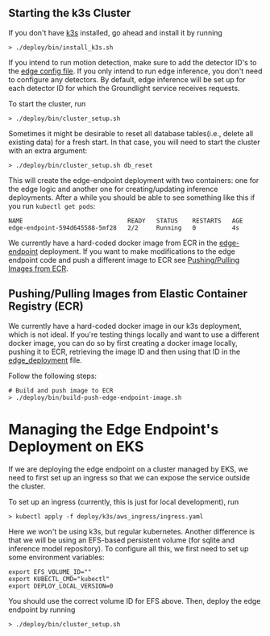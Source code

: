 
## Starting the k3s Cluster 

If you don't have [k3s](https://docs.k3s.io/) installed, go ahead and install it by running 

```shell
> ./deploy/bin/install_k3s.sh
```


If you intend to run motion detection, make sure to add the detector ID's to the [edge config file](/configs/edge-config.yaml). 
If you only intend to run edge inference, you don't need to configure any detectors. By default, edge inference will be set up for 
each detector ID for which the Groundlight service receives requests. 

To start the cluster, run 
```shell 
> ./deploy/bin/cluster_setup.sh
```

Sometimes it might be desirable to reset all database tables(i.e., delete all existing data) for a fresh start. In that case, 
you will need to start the cluster with an extra argument:

```shell
> ./deploy/bin/cluster_setup.sh db_reset
```

This will create the edge-endpoint deployment with two containers: one for the edge logic and another one for creating/updating inference
deployments. After a while you should be able to see something like this if you run `kubectl get pods`:

```shell
NAME                             READY   STATUS    RESTARTS   AGE
edge-endpoint-594d645588-5mf28   2/2     Running   0          4s
```


We currently have a hard-coded docker image from ECR in the [edge-endpoint](/edge-endpoint/deploy/k3s/edge_deployment.yaml) 
deployment. If you want to make modifications to the edge endpoint code and push a different 
image to ECR see [Pushing/Pulling Images from ECR](#pushingpulling-images-from-elastic-container-registry-ecr).


## Pushing/Pulling Images from Elastic Container Registry (ECR)

We currently have a hard-coded docker image in our k3s deployment, which is not ideal. 
If you're testing things locally and want to use a different docker image, you can do so
by first creating a docker image locally, pushing it to ECR, retrieving the image ID and 
then using that ID in the [edge_deployment](/edge-endpoint/deploy/k3s/edge_deployment.yaml) file. 

Follow the following steps:

```shell
# Build and push image to ECR
> ./deploy/bin/build-push-edge-endpoint-image.sh 
```


# Managing the Edge Endpoint's Deployment on EKS

If we are deploying the edge endpoint on a cluster managed by EKS,
we need to first set up an ingress so that we can expose the service outside
the cluster. 

To set up an ingress (currently, this is just for local development), run

```shell
> kubectl apply -f deploy/k3s/aws_ingress/ingress.yaml
```

Here we won't be using k3s, but regular kubernetes. Another difference is that
we will be using an EFS-based persistent volume (for sqlite and inference model
repository). To configure all this, we first need to set up some environment 
variables:

```shell
export EFS_VOLUME_ID=""
export KUBECTL_CMD="kubectl"
export DEPLOY_LOCAL_VERSION=0
```

You should use the correct volume ID for EFS above. Then, deploy the edge endpoint by running

```shell
> ./deploy/bin/cluster_setup.sh 
```